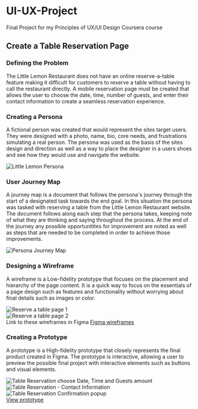 # UI-UX-Project
Final Project for my Principles of UX/UI Design Coursera course  
  
## Create a Table Reservation Page ##  
  
### Defining the Problem ##  

The Little Lemon Restaurant does not have an online reserve-a-table feature making it difficult for customers to reserve a table without having to call the restaurant directly. A mobile reservation page must be created that allows the user to choose the date, time, number of guests, and enter their contact information to create a seamless reservation experience.  
  
### Creating a Persona ###  

A fictional person was created that would represent the sites target users. They were designed with a photo, name, bio, core needs, and frustrations simulating a real person. The persona was used as the basis of the sites design and direction as well as a way to place the designer in a users shoes and see how they would use and navigate the website.  
  
![Little Lemon Persona](https://github.com/javierb256/UI-UX-Project/blob/main/Little%20Lemon%20Persona.png)  
  
### User Journey Map ###  

A journey map is a document that follows the persona's journey through the start of a designated task towards the end goal. In this situation the persona was tasked with reserving a table from the Little Lemon Restaurant website. The document follows along each step that the persona takes, keeping note of what they are thinking and saying throughout the process. At the end of the journey any possible opportunitites for improvement are noted as well as steps that are needed to be completed in order to achieve those improvements.  
  
![Persona Journey Map](https://github.com/javierb256/UI-UX-Project/blob/main/User%20Journey%20Map.png)  
  
### Designing a Wireframe ###  

A wireframe is a Low-fidelity prototype that focuses on the placement and hierarchy of the page content. It is a quick way to focus on the essentials of a page design such as features and functionality without worrying about final details such as images or color.  

![Reserve a table page 1](https://github.com/javierb256/UI-UX-Project/blob/main/Reserve%20a%20table%20-%20Page%201.png)  
![Reserve a table page 2](https://github.com/javierb256/UI-UX-Project/blob/main/Reserve%20a%20table%20-%20Page%202.png)  
Link to these wireframes in Figma [Figma wireframes](https://www.figma.com/file/4HZ9xiw1ioMOGM26ol35TQ/Booking-a-Table-Wireframes?type=design&t=T295mEBCXRW8F9Gx-1)
  
### Creating a Prototype ### 
  
A prototype is a High-fidelity prototype that closely represents the final product created in Figma. The prototype is interactive, allowing a user to preview the possible final project with interactive elements such as buttons and visual elements.  

![Table Reservation choose Date, Time and Guests amount](https://github.com/javierb256/UI-UX-Project/blob/main/Table%20Reservation%20-%20Time-Date.png)  
![Table Reservation - Contact Information](https://github.com/javierb256/UI-UX-Project/blob/main/Table%20Reservation%20-%20Contact%20Information.png)
![Table Reservation Confirmation popup](https://github.com/javierb256/UI-UX-Project/blob/main/Confirmation%20Popup.png)  
[View prototype](https://www.figma.com/proto/dU4fjADVKulTONUcY5FB1q/Booking-Table-Prototype?type=design&node-id=1-2&scaling=scale-down&page-id=0%3A1&starting-point-node-id=121%3A1612)
